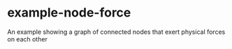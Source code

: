 # example-node-force
An example showing a graph of connected nodes that exert physical forces on each other
